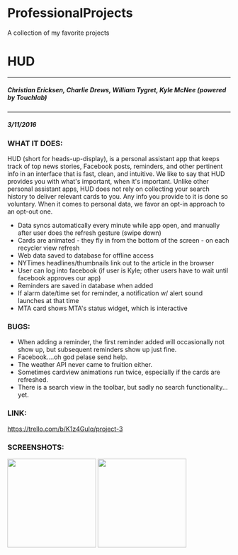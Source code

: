 # ProfessionalProjects
A collection of my favorite projects

#  HUD 
---
##### *Christian Ericksen, Charlie Drews, William Tygret, Kyle McNee (powered by Touchlab)*
___
##### 3/11/2016


###  WHAT IT DOES:
HUD (short for heads-up-display), is a personal assistant app that keeps track of top news stories, Facebook posts, reminders, and other pertinent info in an interface that is fast, clean, and intuitive.  We like to say that HUD provides you with what's important, when it's important.  Unlike other personal assistant apps, HUD does not rely on collecting your search history to deliver relevant cards to you.  Any info you provide to it is done so voluntary.  When it comes to personal data, we favor an opt-in approach to an opt-out one.
* Data syncs automatically every minute while app open, and manually after user does the refresh gesture (swipe down)
* Cards are animated - they fly in from the bottom of the screen - on each recycler view refresh
* Web data saved to database for offline access
* NYTimes headlines/thumbnails link out to the article in the browser
* User can log into facebook (if user is Kyle; other users have to wait until facebook approves our app)
* Reminders are saved in database when added
* If alarm date/time set for reminder, a notification w/ alert sound launches at that time
* MTA card shows MTA's status widget, which is interactive


### BUGS:
* When adding a reminder, the first reminder added will occasionally not show up, but subsequent reminders show up just fine.
* Facebook....oh god pelase send help.
* The weather API never came to fruition either.
* Sometimes cardview animations run twice, especially if the cards are refreshed.
* There is a search view in the toolbar, but sadly no search functionality... yet.

### LINK:
https://trello.com/b/K1z4GuIq/project-3

### SCREENSHOTS:
<img src="screenshots/device-2016-03-11-141337.png" width="200px"/>
<img src="screenshots/device-2016-03-11-141238.png" width="200px"/>

